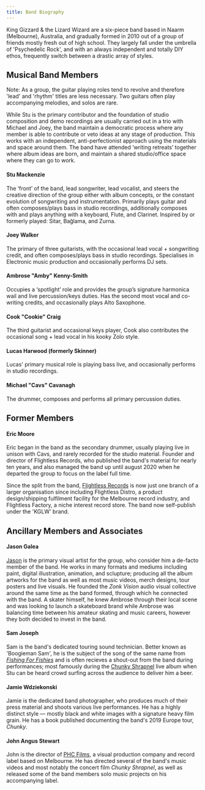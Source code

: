 ```yaml
---
title: Band Biography
---
```


King Gizzard & the Lizard Wizard are a six-piece band based in Naarm (Melbourne), Australia, and gradually formed in 2010 out of a group of friends mostly fresh out of high school. They largely fall under the umbrella of 'Psychedelic Rock', and with an always independent and totally DIY ethos, frequently switch between a drastic array of styles.

## Musical Band Members

Note: As a group, the guitar playing roles tend to revolve and therefore 'lead' and 'rhythm' titles are less necessary. Two guitars often play accompanying melodies, and solos are rare.

While Stu is the primary contributor and the foundation of studio composition and demo recordings are usually carried out in a trio with Michael and Joey, the band maintain a democratic process where any member is able to contribute or veto ideas at any stage of production. This works with an independent, anti-perfectionist approach using the materials and space around them. The band have attended ‘writing retreats’ together where album ideas are born, and maintain a shared studio/office space where they can go to work.


#### Stu Mackenzie

The ‘front’ of the band, lead songwriter, lead vocalist, and steers the creative direction of the group either with album concepts, or the constant evolution of songwriting and instrumentation. Primarily plays guitar and often composes/plays bass in studio recordings, additionally composes with and plays anything with a keyboard, Flute, and Clarinet. Inspired by or formerly played: Sitar, Bağlama, and Zurna.


#### Joey Walker

The primary of three guitarists, with the occasional lead vocal + songwriting credit, and often composes/plays bass in studio recordings. Specialises in Electronic music production and occasionally performs DJ sets.


#### Ambrose "Amby" Kenny-Smith

Occupies a ‘spotlight’ role and provides the group’s signature harmonica wail and live percussion/keys duties. Has the second most vocal and co-writing credits, and occasionally plays Alto Saxophone.


#### Cook "Cookie" Craig

The third guitarist and occasional keys player, Cook also contributes the occasional song + lead vocal in his kooky Zolo style.


#### Lucas Harwood (formerly Skinner)

Lucas' primary musical role is playing bass live, and occasionally performs in studio recordings.  


#### Michael "Cavs" Cavanagh

The drummer, composes and performs all primary percussion duties.


## Former Members

#### Eric Moore

Eric began in the band as the secondary drummer, usually playing live in unison with Cavs, and rarely recorded for the studio material. Founder and director of Flightless Records, who published the band's material for nearly ten years, and also managed the band up until august 2020 when he departed the group to focus on the label full time.

Since the split from the band, [Flightless Records](https://flightlessrecords.com/) is now just one branch of a larger organisation since including Flightless Distro, a product design/shipping fulfilment facility for the Melbourne record industry, and Flightless Factory, a niche interest record store. The band now self-publish under the 'KGLW' brand.


## Ancillary Members and Associates

#### Jason Galea

[Jason](https://jasongalea.com/) is the primary visual artist for the group, who consider him a de-facto member of the band. He works in many formats and mediums including paint, digital illustration, animation, and sclupture; producing all the album artworks for the band as well as most music videos, merch designs, tour posters and live visuals. He founded the _Zonk Vision_ audio visual collective around the same time as the band formed, through which he connected with the band. A skater himself, he knew Ambrose through their local scene and was looking to launch a skateboard brand while Ambrose was balancing time between his amateur skating and music careers, however they both decided to invest in the band.


#### Sam Joseph

Sam is the band's dedicated touring sound technician. Better known as 'Boogieman Sam', he is the subject of the song of the same name from [_Fishing For Fishies_](https://kglw.net/releases/fishing-for-fishies) and is often recieves a shout-out from the band during performances; most famously during the [Chunky Shrapnel](https://kglw.net/releases/chunky-shrapnel) live album when Stu can be heard crowd surfing across the audience to deliver him a beer.


#### Jamie Wdziekonski

Jamie is the dedicated band photographer, who produces much of their press material and shoots various live performances. He has a highly distinct style — mostly black and white images with a signature heavy film grain. He has a book published documenting the band's 2019 Europe tour, _Chunky_.


#### John Angus Stewart

John is the director of [PHC Films](https://phcfilms.com/), a visual production company and record label based on Melbourne. He has directed several of the band's music videos and most notably the concert film _Chunky Shrapnel_, as well as released some of the band members solo music projects on his accompanying label.
